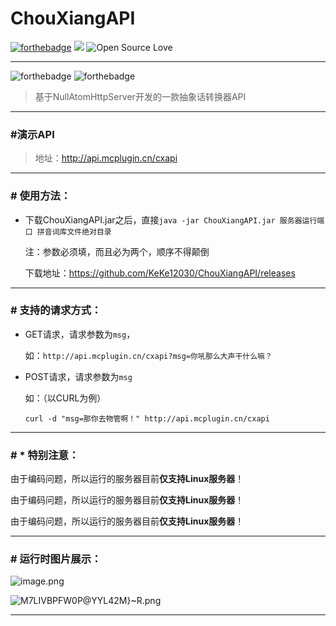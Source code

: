 # ChouXiangAPI

[![forthebadge](https://img.shields.io/badge/PosererdBy-NAServer-red)](https://github.com/KeKe12030/NullAtomHttpServer)  ![](https://img.shields.io/badge/license-MIT-blue)  ![Open Source Love](https://camo.githubusercontent.com/d41b9884bd102b525c8fb9a8c3c8d3bbed2b67f0/68747470733a2f2f6261646765732e66726170736f66742e636f6d2f6f732f76312f6f70656e2d736f757263652e7376673f763d313033)

---

![forthebadge](https://forthebadge.com/images/badges/fuck-it-ship-it.svg)  ![forthebadge](https://forthebadge.com/images/badges/uses-git.svg)

> 基于NullAtomHttpServer开发的一款抽象话转换器API

---

### #演示API

> 地址：http://api.mcplugin.cn/cxapi

---

### # 使用方法：
+ 下载ChouXiangAPI.jar之后，直接`java -jar ChouXiangAPI.jar 服务器运行端口 拼音词库文件绝对目录`

  注：参数必须填，而且必为两个，顺序不得颠倒

  下载地址：https://github.com/KeKe12030/ChouXiangAPI/releases

---

### # 支持的请求方式：

+ GET请求，请求参数为`msg`，


  如：`http://api.mcplugin.cn/cxapi?msg=你吼那么大声干什么嘛？`



+ POST请求，请求参数为`msg`

  如：（以CURL为例）

  ```shell
  curl -d "msg=那你去物管啊！" http://api.mcplugin.cn/cxapi
  ```

  

---

### # * 特别注意：

由于编码问题，所以运行的服务器目前**仅支持Linux服务器**！

由于编码问题，所以运行的服务器目前**仅支持Linux服务器**！

由于编码问题，所以运行的服务器目前**仅支持Linux服务器**！

---

### # 运行时图片展示：

![image.png](https://pic.rmb.bdstatic.com/bjh/e8db6c5e226f2b4b80b56fb34c5819c6.png)

![M7LIVBPFW0P@YY`L42`M}~R.png](https://pic.rmb.bdstatic.com/bjh/699c3db6dc0c116d3d577dd839607b8f.png)

---